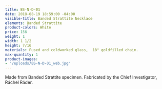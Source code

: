 ```yaml
---
title: BS-N-D-01
date: 2018-08-19 18:59:00 -04:00
visible-title: Banded Strattite Necklace
elements: Banded Strattite
product-colors: White
price: 156
weight: 1
width: 1 1/2
height: 7/16
materials: Fused and coldworked glass,  18" goldfilled chain.
max-quantity: 1
product-images:
- "/uploads/BS-N-D-01_web.jpg"
---
```


Made from Banded Strattite specimen. Fabricated by the Chief Investigator, Ráchel Räder.